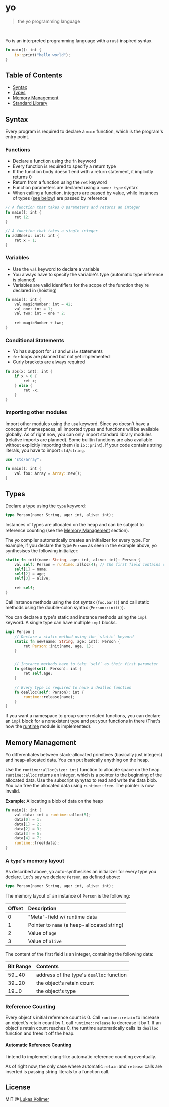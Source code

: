 # yo
> the yo programming language

<br>

Yo is an interpreted programming language with a rust-inspired syntax.

```rust
fn main(): int {
    io::print("hello world");
}
```

## Table of Contents
- [Syntax](#syntax)
- [Types](#types)
- [Memory Management](#memory-management)
- [Standard Library](stdlib/)

## Syntax

Every program is required to declare a `main` function, which is the program's entry point.

### Functions

- Declare a function using the `fn` keyword
- Every function is required to specify a return type
- If the function body doesn't end with a return statement, it implicitly returns 0
- Return from a function using the `ret` keyword
- Function parameters are declared using a `name: type` syntax
- When calling a function, integers are passed by value, while instances of types ([see below](#types)) are passed by reference

```rust
// A function that takes 0 parameters and returns an integer
fn main(): int {
    ret 12;
}

// A function that takes a single integer
fn addOne(x: int): int {
    ret x + 1;
}
```

### Variables
- Use the `val` keyword to declare a variable
- You always have to specify the variable's type (automatic type inference is planned)
- Variables are valid identifiers for the scope of the function they're declared in (hoisting)

```rust
fn main(): int {
    val magicNumber: int = 42;
    val one: int = 1;
    val two: int = one * 2;

    ret magicNumber + two;
}
```

### Conditional Statements
- Yo has support for `if` and `while` statements
- `for` loops are planned but not yet implemented
- Curly brackets are always required

```rust
fn abs(x: int): int {
    if x > 0 {
        ret x;
    } else {
        ret -x;
    }
}
```

### Importing other modules
Import other modules using the `use` keyword. Since yo doesn't have a concept of namespaces, all imported types and functions will be available globally. As of right now, you can only import standard library modules (relative imports are planned).
Some builtin functions are also available without explicitly importing them (ie `io::print`). If your code contains string literals, you have to import `std/string`.

```rust
use "std/array";

fn main(): int {
    val foo: Array = Array::new();
}
```


## Types
Declare a type using the `type` keyword:

```rust
type Person(name: String, age: int, alive: int);
```

Instances of types are allocated on the heap and can be subject to reference counting (see the [Memory Management](#memory-management) section).

The yo compiler automatically creates an initializer for every type. For example, if you declare the type `Person` as seen in the example above, yo synthesises the following initializer:
```rust
static fn init(name: String, age: int, alive: int): Person {
    val self: Person = runtime::alloc(4); // the first field contains runtime information, see the memory management section below
    self[1] = name;
    self[2] = age;
    self[3] = alive;

    ret self;
}
```

Call instance methods using the dot syntax (`foo.bar()`) and call static methods using the double-colon syntax (`Person::init()`).

You can declare a type's static and instance methods using the `impl` keyword. A single type can have multiple `impl` blocks.
```rust
impl Person {
    // Declare a static method using the `static` keyword
    static fn new(name: String, age: int): Person {
        ret Person::init(name, age, 1);
    }


    // Instance methods have to take `self` as their first parameter
    fn getAge(self: Person): int {
        ret self.age;
    }

    // Every type is required to have a dealloc function
    fn dealloc(self: Person): int {
        runtime::release(name);
    }
}
```

If you want a namespace to group some related functions, you can declare an `impl` block for a nonexistent type and put your functions in there (That's how the [runtime](https://github.com/lukaskollmer/yo/blob/master/stdlib/std/runtime.yo) module is implemented).


## Memory Management
Yo differentiates between stack-allocated primitives (basically just integers) and heap-allocated data. You can put basically anything on the heap.

Use the `runtime::alloc(size: int)` function to allocate space on the heap. `runtime::alloc` returns an integer, which is a pointer to the beginning of the allocated data. Use the subscript synytax to read and write the data blob. You can free the allocated data using `runtime::free`. The pointer is now invalid.

**Example:** Allocating a blob of data on the heap
```rust
fn main(): int {
    val data: int = runtime::alloc(5);
    data[0] = 1;
    data[1] = 2;
    data[2] = 3;
    data[3] = 5;
    data[4] = 7;
    runtime::free(data);
}
```


### A `type`'s memory layout
As described above, yo auto-synthesises an initializer for every type you declare. Let's say we declare `Person`, as defined above:

```rust
type Person(name: String, age: int, alive: int);
```

The memory layout of an instance of `Person` is the following:

| Offset | Description                                       |
| :----- | :------------------------------------------------ |
| 0      | "Meta"-field w/ runtime data                      |
| 1      | Pointer to `name` (a heap-allocated string)       |
| 2      | Value of `age`                                    |
| 3      | Value of `alive`                                  |

The content of the first field is an integer, containing the following data:

| Bit Range | Contents                                 |
| :-------- | :--------------------------------------- |
| 59...40   | address of the type's `dealloc` function |
| 39...20   | the object's retain count                |
| 19...0    | the object's type                        |


### Reference Counting
Every object's initial reference count is 0. Call `runtime::retain` to increase an object's retain count by 1, call `runtime::release` to decrease it by 1. If an object's retain count reaches 0, the runtime automatically calls its `dealloc` function and frees it off the heap.

#### Automatic Reference Counting
I intend to implement clang-like automatic reference counting eventually.

As of right now, the only case where automatic `retain` and `release` calls are inserted is passing string literals to a function call.


## License
MIT @ [Lukas Kollmer](https://lukaskollmer.me)
